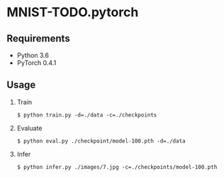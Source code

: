 # MNIST-TODO.pytorch


## Requirements

* Python 3.6
* PyTorch 0.4.1


## Usage

1. Train
    ```
    $ python train.py -d=./data -c=./checkpoints
    ```

1. Evaluate
    ```
    $ python eval.py ./checkpoint/model-100.pth -d=./data
    ```

1. Infer
    ```
    $ python infer.py ./images/7.jpg -c=./checkpoints/model-100.pth
    ```
